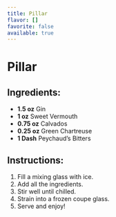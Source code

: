 ```yaml
---
title: Pillar
flavor: []
favorite: false
available: true
---
```

# Pillar

## Ingredients:
- **1.5 oz** Gin
- **1 oz** Sweet Vermouth
- **0.75 oz** Calvados
- **0.25 oz** Green Chartreuse
- **1 Dash** Peychaud’s Bitters  

## Instructions:
1. Fill a mixing glass with ice.  
2. Add all the ingredients.  
3. Stir well until chilled.  
4. Strain into a frozen coupe glass.  
5. Serve and enjoy!  



